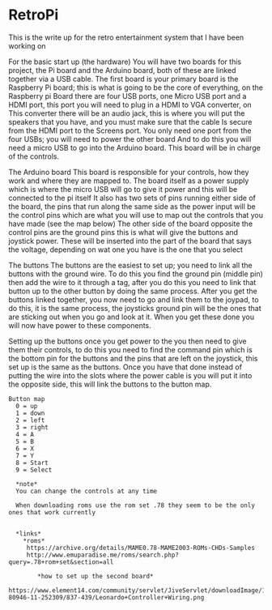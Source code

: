 # RetroPi
This is the write up for the retro entertainment system that I have been working on

For the basic start up (the hardware)
  You will have two boards for this project, the Pi board and the Arduino board, both of these are linked together via a USB cable.
  The first board is your primary board is the Raspberry Pi board; this is what is going to be the core of everything, on the Raspberry pi
  Board there are four USB ports, one Micro USB port and a HDMI port, this port you will need to plug in a HDMI to VGA converter, on
  This converter there will be an audio jack, this is where you will put the speakers that you have, and you must make sure that the cable
  Is secure from the HDMI port to the Screens port. You only need one port from the four USBs; you will need to power the other board
  And to do this you will need a micro USB to go into the Arduino board. This board will be in charge of the controls.
  
  The Arduino board 
    This board is responsible for your controls, how they work and where they are mapped to.
    The board itself as a power supply which is where the micro USB will go to give it power and this will be connected to the pi itself
    It also has two sets of pins running either side of the board, the pins that run along the same side as the power input will be the control pins which are what you will use to map out the controls that you have made (see the map below)
    The other side of the board opposite the control pins are the ground pins this is what will give the buttons and joystick power.
    These will be inserted into the part of the board that says the voltage, depending on wat one you have is the one that you select
    
  The buttons
    The buttons are the easiest to set up; you need to link all the buttons with the ground wire.
    To do this you find the ground pin (middle pin) then add the wire to it through a tag, after you do this you need to link that button up to the other button by doing the same process.
    After you get the buttons linked together, you now need to go and link them to the joypad, to do this, it is the same process, the joysticks ground pin will be the ones that are sticking out when you go and look at it. When you get these done you will now have power to these components.
    
  Setting up the buttons
    once you get power to the you then need to give them their controls, to do this you need to find the command pin which is the bottom pin for the buttons and the pins that are left on the joystick, this set up is the same as the buttons. Once you have that done instead of putting the wire into the slots where the power cable is you will put it into the opposite side, this will link the buttons to the button map.
    
    Button map
      0 = up
      1 = down
      2 = left
      3 = right
      4 = A
      5 = B
      6 = X
      7 = Y
      8 = Start
      9 = Select 
      
      *note*
      You can change the controls at any time 
      
      When downloading roms use the rom set .78 they seem to be the only ones that work currently
      
      
      *links*
        *roms*
         https://archive.org/details/MAME0.78-MAME2003-ROMs-CHDs-Samples
         http://www.emuparadise.me/roms/search.php?query=.78+rom+set&section=all
            
            *how to set up the second board*
            https://www.element14.com/community/servlet/JiveServlet/downloadImage/102-80946-11-252309/837-439/Leonardo+Controller+Wiring.png
            

